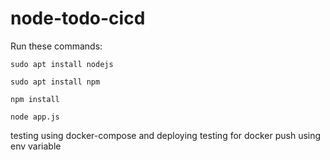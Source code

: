 # node-todo-cicd

Run these commands:


`sudo apt install nodejs`


`sudo apt install npm`


`npm install`

`node app.js`

testing using docker-compose and deploying
testing for docker push using env variable
